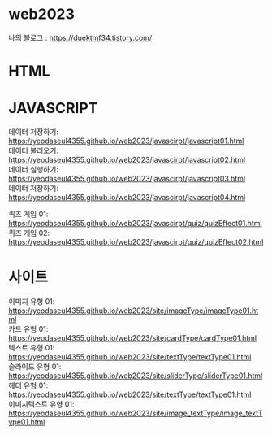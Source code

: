 # web2023

나의 블로그 : https://duektmf34.tistory.com/

# HTML

# JAVASCRIPT
데이터 저장하기: https://yeodaseul4355.github.io/web2023/javascirpt/javascript01.html   
데이터 불러오기: https://yeodaseul4355.github.io/web2023/javascirpt/javascript02.html   
데이터 실행하기: https://yeodaseul4355.github.io/web2023/javascirpt/javascript03.html   
데이터 저장하기: https://yeodaseul4355.github.io/web2023/javascirpt/javascript04.html      

퀴즈 게임 01: https://yeodaseul4355.github.io/web2023/javascirpt/quiz/quizEffect01.html   
퀴즈 게임 02: https://yeodaseul4355.github.io/web2023/javascirpt/quiz/quizEffect02.html   

# 사이트
이미지 유형 01: https://yeodaseul4355.github.io/web2023/site/imageType/imageType01.html   
카드 유형 01: https://yeodaseul4355.github.io/web2023/site/cardType/cardType01.html   
텍스트 유형 01: https://yeodaseul4355.github.io/web2023/site/textType/textType01.html   
슬라이드 유형 01: https://yeodaseul4355.github.io/web2023/site/sliderType/sliderType01.html   
헤더 유형 01: https://yeodaseul4355.github.io/web2023/site/textType/textType01.html   
이미지텍스트 유형 01: https://yeodaseul4355.github.io/web2023/site/image_textType/image_textType01.html   
